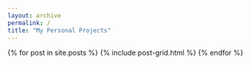```yaml
---
layout: archive
permalink: /
title: "My Personal Projects"
---
```


<div class="tiles">
{% for post in site.posts %}
	{% include post-grid.html %}
{% endfor %}
</div><!-- /.tiles -->
